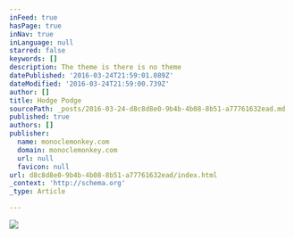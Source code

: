 ```yaml
---
inFeed: true
hasPage: true
inNav: true
inLanguage: null
starred: false
keywords: []
description: The theme is there is no theme
datePublished: '2016-03-24T21:59:01.089Z'
dateModified: '2016-03-24T21:59:00.739Z'
author: []
title: Hodge Podge
sourcePath: _posts/2016-03-24-d8c8d8e0-9b4b-4b08-8b51-a77761632ead.md
published: true
authors: []
publisher:
  name: monoclemonkey.com
  domain: monoclemonkey.com
  url: null
  favicon: null
url: d8c8d8e0-9b4b-4b08-8b51-a77761632ead/index.html
_context: 'http://schema.org'
_type: Article

---
```

![](http://monoclemonkey.com/wp-content/uploads/2015/07/gct-1620x1080.jpg)